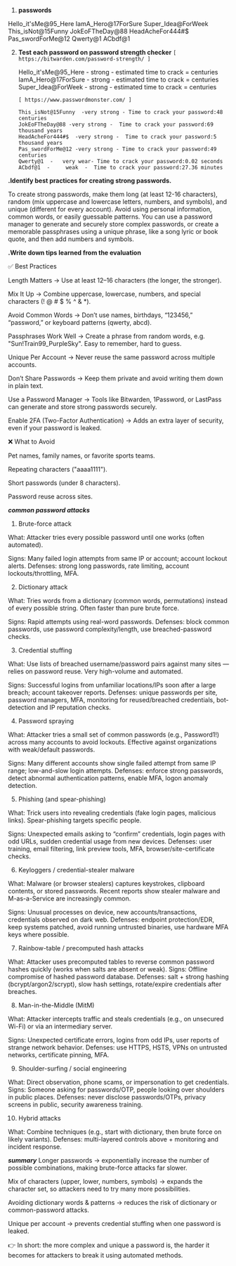 1. **passwords**
  
  Hello_it'sMe@95_Here
  IamA_Hero@17ForSure
  Super_Idea@ForWeek
  This_isNot@15Funny
  JokEoFTheDay@88
  HeadAcheFor444#$
  Pas_swordForMe@12
  Qwerty@1
  ACbdf@1

2. **Test each password on password strength checker** 
     ` [ https://bitwarden.com/password-strength/ ] `

     Hello_it'sMe@95_Here - strong - estimated time to crack = centuries
     IamA_Hero@17ForSure - strong - estimated time to crack = centuries
     Super_Idea@ForWeek - strong - estimated time to crack = centuries

     `[ https://www.passwordmonster.com/ ] `

       This_isNot@15Funny  -very strong - Time to crack your password:48 centuries
       JokEoFTheDay@88 -very strong -  Time to crack your password:69 thousand years
       HeadAcheFor444#$  -very strong -  Time to crack your password:5 thousand years
       Pas_swordForMe@12 -very strong - Time to crack your password:49 centuries
       Qwerty@1  -   very wear- Time to crack your password:0.02 seconds
       ACbdf@1  -     weak  -  Time to crack your password:27.36 minutes

**.Identify best practices for creating strong passwords.**

  To create strong passwords, make them long (at least 12-16 characters), random (mix uppercase and lowercase letters, numbers, and symbols), and unique (different for every account). Avoid using personal information, common words, or easily guessable patterns. You can use a password manager to generate and securely store complex passwords, or create a memorable passphrases using a unique phrase, like a song lyric or book quote, and then add numbers and symbols.

  **.Write down tips learned from the evaluation**

  ✅ Best Practices

Length Matters → Use at least 12–16 characters (the longer, the stronger).

Mix It Up → Combine uppercase, lowercase, numbers, and special characters (! @ # $ % ^ & *).

Avoid Common Words → Don’t use names, birthdays, “123456,” “password,” or keyboard patterns (qwerty, abcd).

Passphrases Work Well → Create a phrase from random words, e.g. "Sun!Train99_PurpleSky". Easy to remember, hard to guess.

Unique Per Account → Never reuse the same password across multiple accounts.

Don’t Share Passwords → Keep them private and avoid writing them down in plain text.

Use a Password Manager → Tools like Bitwarden, 1Password, or LastPass can generate and store strong passwords securely.

Enable 2FA (Two-Factor Authentication) → Adds an extra layer of security, even if your password is leaked.

❌ What to Avoid

Pet names, family names, or favorite sports teams.

Repeating characters ("aaaa1111").

Short passwords (under 8 characters).

Password reuse across sites.


***common password attacks***

1) Brute-force attack

What: Attacker tries every possible password until one works (often automated). 


Signs: Many failed login attempts from same IP or account; account lockout alerts.
Defenses: strong long passwords, rate limiting, account lockouts/throttling, MFA.

2) Dictionary attack

What: Tries words from a dictionary (common words, permutations) instead of every possible string. Often faster than pure brute force. 


Signs: Rapid attempts using real-word passwords.
Defenses: block common passwords, use password complexity/length, use breached-password checks.

3) Credential stuffing

What: Use lists of breached username/password pairs against many sites — relies on password reuse. Very high-volume and automated. 


Signs: Successful logins from unfamiliar locations/IPs soon after a large breach; account takeover reports.
Defenses: unique passwords per site, password managers, MFA, monitoring for reused/breached credentials, bot-detection and IP reputation checks.

4) Password spraying

What: Attacker tries a small set of common passwords (e.g., Password1!) across many accounts to avoid lockouts. Effective against organizations with weak/default passwords. 


Signs: Many different accounts show single failed attempt from same IP range; low-and-slow login attempts.
Defenses: enforce strong passwords, detect abnormal authentication patterns, enable MFA, logon anomaly detection.

5) Phishing (and spear-phishing)

What: Trick users into revealing credentials (fake login pages, malicious links). Spear-phishing targets specific people. 


Signs: Unexpected emails asking to “confirm” credentials, login pages with odd URLs, sudden credential usage from new devices.
Defenses: user training, email filtering, link preview tools, MFA, browser/site-certificate checks.

6) Keyloggers / credential-stealer malware

What: Malware (or browser stealers) captures keystrokes, clipboard contents, or stored passwords. Recent reports show stealer malware and M-as-a-Service are increasingly common. 


Signs: Unusual processes on device, new accounts/transactions, credentials observed on dark web.
Defenses: endpoint protection/EDR, keep systems patched, avoid running untrusted binaries, use hardware MFA keys where possible.

7) Rainbow-table / precomputed hash attacks

What: Attacker uses precomputed tables to reverse common password hashes quickly (works when salts are absent or weak).
Signs: Offline compromise of hashed password database.
Defenses: salt + strong hashing (bcrypt/argon2/scrypt), slow hash settings, rotate/expire credentials after breaches.

8) Man-in-the-Middle (MitM)

What: Attacker intercepts traffic and steals credentials (e.g., on unsecured Wi-Fi) or via an intermediary server. 


Signs: Unexpected certificate errors, logins from odd IPs, user reports of strange network behavior.
Defenses: use HTTPS, HSTS, VPNs on untrusted networks, certificate pinning, MFA.

9) Shoulder-surfing / social engineering

What: Direct observation, phone scams, or impersonation to get credentials.
Signs: Someone asking for passwords/OTP, people looking over shoulders in public places.
Defenses: never disclose passwords/OTPs, privacy screens in public, security awareness training.

10) Hybrid attacks

What: Combine techniques (e.g., start with dictionary, then brute force on likely variants).
Defenses: multi-layered controls above + monitoring and incident response.

***summary***
Longer passwords → exponentially increase the number of possible combinations, making brute-force attacks far slower.

Mix of characters (upper, lower, numbers, symbols) → expands the character set, so attackers need to try many more possibilities.

Avoiding dictionary words & patterns → reduces the risk of dictionary or common-password attacks.

Unique per account → prevents credential stuffing when one password is leaked.

👉 In short: the more complex and unique a password is, the harder it becomes for attackers to break it using automated methods.